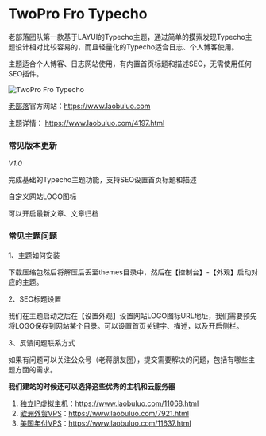 # TwoPro Fro Typecho

老部落团队第一款基于LAYUI的Typecho主题，通过简单的摸索发现Typecho主题设计相对比较容易的，而且轻量化的Typecho适合日志、个人博客使用。

主题适合个人博客、日志网站使用，有内置首页标题和描述SEO，无需使用任何SEO插件。

![TwoPro Fro Typecho](https://gitee.com/laobuluo/laobuluo-tp-twopro/raw/master/tp-twopro.jpg)

[老部落](https://www.laobuluo.com)官方网站：https://www.laobuluo.com

主题详情： https://www.laobuluo.com/4197.html

### 常见版本更新

*V1.0*

完成基础的Typecho主题功能，支持SEO设置首页标题和描述

自定义网站LOGO图标

可以开启最新文章、文章归档

### 常见主题问题

1、主题如何安装

下载压缩包然后将解压后丢至themes目录中，然后在【控制台】-【外观】启动对应的主题。

2、SEO标题设置

我们在主题启动之后在【设置外观】设置网站LOGO图标URL地址，我们需要预先将LOGO保存到网站某个目录。可以设置首页关键字、描述，以及开启侧栏。

3、反馈问题联系方式

如果有问题可以关注公众号（老蒋朋友圈），提交需要解决的问题，包括有哪些主题方面的需求。

**我们建站的时候还可以选择这些优秀的主机和云服务器**

1. [独立IP虚拟主机](https://www.laobuluo.com/11068.html)：https://www.laobuluo.com/11068.html
2. [欧洲外贸VPS](https://www.laobuluo.com/7921.html)：https://www.laobuluo.com/7921.html
3. [美国年付VPS](https://www.laobuluo.com/11637.html)：https://www.laobuluo.com/11637.html

